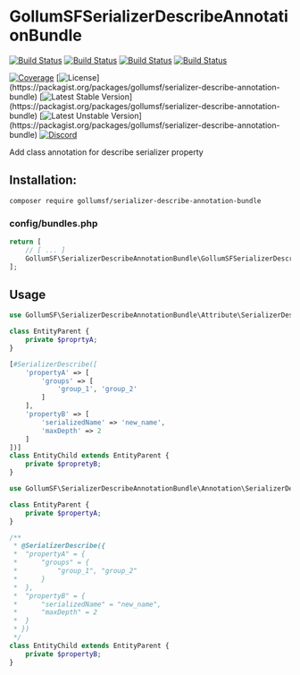 # GollumSFSerializerDescribeAnnotationBundle
[![Build Status](https://github.com/GollumSF/serializer-describe-annotation-bundle/actions/workflows/symfony_4.4.yml/badge.svg?branch=master)](https://github.com/GollumSF/serializer-describe-annotation-bundle/actions)
[![Build Status](https://github.com/GollumSF/serializer-describe-annotation-bundle/actions/workflows/symfony_5.4.yml/badge.svg?branch=master)](https://github.com/GollumSF/serializer-describe-annotation-bundle/actions)
[![Build Status](https://github.com/GollumSF/serializer-describe-annotation-bundle/actions/workflows/symfony_6.0.yml/badge.svg?branch=master)](https://github.com/GollumSF/serializer-describe-annotation-bundle/actions)
[![Build Status](https://github.com/GollumSF/serializer-describe-annotation-bundle/actions/workflows/symfony_6.3.yml/badge.svg?branch=master)](https://github.com/GollumSF/serializer-describe-annotation-bundle/actions)

[![Coverage](https://coveralls.io/repos/github/GollumSF/serializer-describe-annotation-bundle/badge.svg?branch=master)](https://coveralls.io/github/GollumSF/serializer-describe-annotation-bundle)
[![License](https://poser.pugx.org/gollumsf/serializer-describe-annotation-bundle/license?)](https://packagist.org/packages/gollumsf/serializer-describe-annotation-bundle)
[![Latest Stable Version](https://poser.pugx.org/gollumsf/serializer-describe-annotation-bundle/v/stable?)](https://packagist.org/packages/gollumsf/serializer-describe-annotation-bundle)
[![Latest Unstable Version](https://poser.pugx.org/gollumsf/serializer-describe-annotation-bundle/v/unstable?)](https://packagist.org/packages/gollumsf/serializer-describe-annotation-bundle)
[![Discord](https://img.shields.io/discord/671741944149573687?color=purple&label=discord)](https://discord.gg/xMBc5SQ)

Add class annotation for describe serializer property

## Installation:

```shell
composer require gollumsf/serializer-describe-annotation-bundle
```

### config/bundles.php
```php
return [
    // [ ... ]
    GollumSF\SerializerDescribeAnnotationBundle\GollumSFSerializerDescribeAnnotationBundle::class => ['all' => true],
];
```

## Usage

```php
use GollumSF\SerializerDescribeAnnotationBundle\Attribute\SerializerDescribe;

class EntityParent {   
    private $proprtyA;
}

[#SerializerDescribe([
	'propertyA' => [
	    'groups' => [
 			'group_1', 'group_2'
 		]
	],
    'propertyB' => [
 		'serializedName' => 'new_name',
 		'maxDepth' => 2
 	]
])]
class EntityChild extends EntityParent {
    private $propretyB;
}
```

```php
use GollumSF\SerializerDescribeAnnotationBundle\Annotation\SerializerDescribe;

class EntityParent {   
    private $propertyA;
}

/**
 * @SerializerDescribe({
 * 	"propertyA" = {
 *		"groups" = {
 * 			"group_1", "group_2"
 * 		}
 *	},
 * 	"propertyB" = {
 *		"serializedName" = "new_name",
 *		"maxDepth" = 2
 *	}
 * })
 */
class EntityChild extends EntityParent {
    private $propertyB;
}
```
